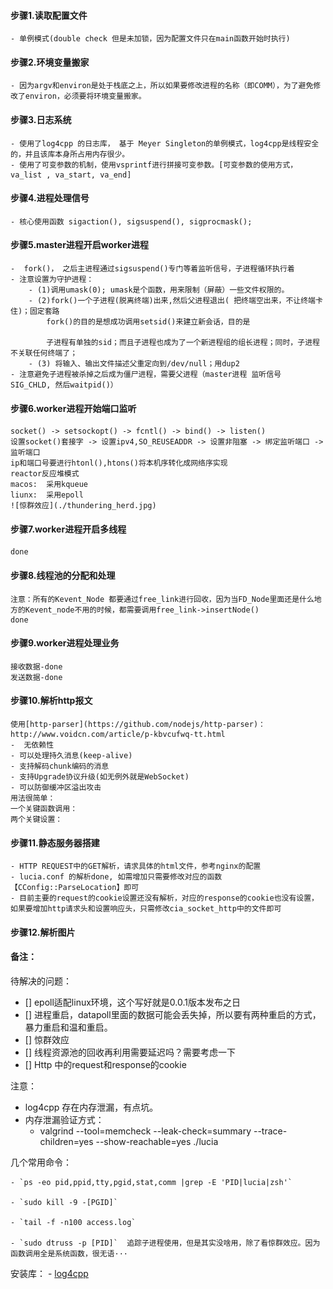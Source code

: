 
#### 步骤1.读取配置文件
    - 单例模式(double check 但是未加锁，因为配置文件只在main函数开始时执行)
#### 步骤2.环境变量搬家
    - 因为argv和environ是处于栈底之上，所以如果要修改进程的名称（即COMM），为了避免修改了environ，必须要将环境变量搬家。
#### 步骤3.日志系统
    - 使用了log4cpp 的日志库， 基于 Meyer Singleton的单例模式，log4cpp是线程安全的，并且该库本身所占用内存很少。
    - 使用了可变参数的机制，使用vsprintf进行拼接可变参数。[可变参数的使用方式， va_list , va_start, va_end]
#### 步骤4.进程处理信号
    - 核心使用函数 sigaction(), sigsuspend(), sigprocmask();
#### 步骤5.master进程开启worker进程
    -  fork()， 之后主进程通过sigsuspend()专门等着监听信号，子进程循环执行着
    - 注意设置为守护进程：
        - (1)调用umask(0); umask是个函数，用来限制（屏蔽）一些文件权限的。
	    - (2)fork()一个子进程(脱离终端)出来,然后父进程退出( 把终端空出来，不让终端卡住)；固定套路
	        fork()的目的是想成功调用setsid()来建立新会话，目的是

	        子进程有单独的sid；而且子进程也成为了一个新进程组的组长进程；同时，子进程不关联任何终端了；
	    - (3) 将输入、输出文件描述父重定向到/dev/null；用dup2  
    - 注意避免子进程被杀掉之后成为僵尸进程，需要父进程（master进程 监听信号 SIG_CHLD, 然后waitpid()）
#### 步骤6.worker进程开始端口监听
    socket() -> setsockopt() -> fcntl() -> bind() -> listen()
    设置socket()套接字 -> 设置ipv4,SO_REUSEADDR -> 设置非阻塞 -> 绑定监听端口 -> 监听端口
    ip和端口号要进行htonl(),htons()将本机序转化成网络序实现
    reactor反应堆模式
    macos:  采用kqueue
    liunx:  采用epoll
    ![惊群效应](./thundering_herd.jpg)

#### 步骤7.worker进程开启多线程
    done

#### 步骤8.线程池的分配和处理
    注意：所有的Kevent_Node 都要通过free_link进行回收，因为当FD_Node里面还是什么地方的Kevent_node不用的时候，都需要调用free_link->insertNode()
    done

#### 步骤9.worker进程处理业务
    接收数据-done
    发送数据-done
#### 步骤10.解析http报文
    使用[http-parser](https://github.com/nodejs/http-parser)：
    http://www.voidcn.com/article/p-kbvcufwq-tt.html
    -  无依赖性
    - 可以处理持久消息(keep-alive)
    - 支持解码chunk编码的消息
    - 支持Upgrade协议升级(如无例外就是WebSocket)
    - 可以防御缓冲区溢出攻击
    用法很简单：
    一个关键函数调用：
    两个关键设置：

#### 步骤11.静态服务器搭建
    - HTTP REQUEST中的GET解析，请求具体的html文件，参考nginx的配置
    - lucia.conf 的解析done, 如需增加只需要修改对应的函数【CConfig::ParseLocation】即可
    - 目前主要的request的cookie设置还没有解析，对应的response的cookie也没有设置，如果要增加http请求头和设置响应头，只需修改cia_socket_http中的文件即可

#### 步骤12.解析图片

#### 备注：
待解决的问题：
- [] epoll适配linux环境，这个写好就是0.0.1版本发布之日
- [] 进程重启，datapoll里面的数据可能会丢失掉，所以要有两种重启的方式，暴力重启和温和重启。
- [] 惊群效应
- [] 线程资源池的回收再利用需要延迟吗？需要考虑一下
- [] Http 中的request和response的cookie


注意：
- log4cpp 存在内存泄漏，有点坑。
- 内存泄漏验证方式：
    - valgrind --tool=memcheck --leak-check=summary --trace-children=yes --show-reachable=yes ./lucia

几个常用命令：

    - `ps -eo pid,ppid,tty,pgid,stat,comm |grep -E 'PID|lucia|zsh'`

    - `sudo kill -9 -[PGID]`

    - `tail -f -n100 access.log`

    - `sudo dtruss -p [PID]`  追踪子进程使用，但是其实没啥用，除了看惊群效应。因为函数调用全是系统函数，很无语···

安装库：
    - [log4cpp](http://log4cpp.sourceforge.net/)
    
